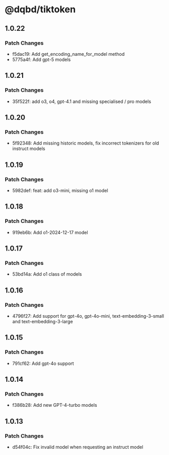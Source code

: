 # @dqbd/tiktoken

## 1.0.22

### Patch Changes

- f5dac19: Add get_encoding_name_for_model method
- 5775a4f: Add gpt-5 models

## 1.0.21

### Patch Changes

- 35f522f: add o3, o4, gpt-4.1 and missing specialised / pro models

## 1.0.20

### Patch Changes

- 5f92348: Add missing historic models, fix incorrect tokenizers for old instruct models

## 1.0.19

### Patch Changes

- 5982def: feat: add o3-mini, missing o1 model

## 1.0.18

### Patch Changes

- 919eb6b: Add o1-2024-12-17 model

## 1.0.17

### Patch Changes

- 53bd14a: Add o1 class of models

## 1.0.16

### Patch Changes

- 4796f27: Add support for gpt-4o, gpt-4o-mini, text-embedding-3-small and text-embedding-3-large

## 1.0.15

### Patch Changes

- 791cf62: Add gpt-4o support

## 1.0.14

### Patch Changes

- f386b28: Add new GPT-4-turbo models

## 1.0.13

### Patch Changes

- d54f04c: Fix invalid model when requesting an instruct model
